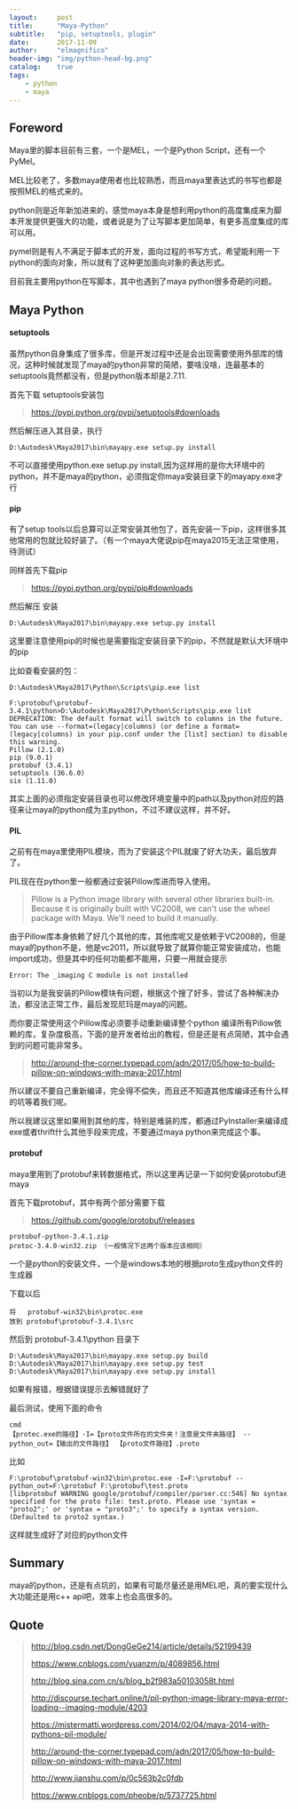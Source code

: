 ```yaml
---
layout:     post
title:      "Maya-Python"
subtitle:   "pip, setuptools, plugin"
date:       2017-11-09
author:     "elmagnifico"
header-img: "img/python-head-bg.png"
catalog:    true
tags:
    - python
    - maya
---
```


## Foreword

Maya里的脚本目前有三套，一个是MEL，一个是Python Script，还有一个PyMel。

MEL比较老了，多数maya使用者也比较熟悉，而且maya里表达式的书写也都是按照MEL的格式来的。

python则是近年新加进来的，感觉maya本身是想利用python的高度集成来为脚本开发提供更强大的功能，或者说是为了让写脚本更加简单，有更多高度集成的库可以用。

pymel则是有人不满足于脚本式的开发，面向过程的书写方式，希望能利用一下python的面向对象，所以就有了这种更加面向对象的表达形式。

目前我主要用python在写脚本，其中也遇到了maya python很多奇葩的问题。

## Maya Python

#### setuptools

虽然python自身集成了很多库，但是开发过程中还是会出现需要使用外部库的情况，这种时候就发现了maya的python非常的简陋，要啥没啥，连最基本的setuptools竟然都没有，但是python版本却是2.7.11.

首先下载 setuptools安装包

> https://pypi.python.org/pypi/setuptools#downloads

然后解压进入其目录，执行

    D:\Autodesk\Maya2017\bin\mayapy.exe setup.py install

不可以直接使用python.exe setup.py install,因为这样用的是你大环境中的python，并不是maya的python，必须指定你maya安装目录下的mayapy.exe才行

#### pip

有了setup tools以后总算可以正常安装其他包了，首先安装一下pip，这样很多其他常用的包就比较好装了。（有一个maya大佬说pip在maya2015无法正常使用，待测试）

同样首先下载pip

> https://pypi.python.org/pypi/pip#downloads

然后解压 安装

    D:\Autodesk\Maya2017\bin\mayapy.exe setup.py install

这里要注意使用pip的时候也是需要指定安装目录下的pip，不然就是默认大环境中的pip

比如查看安装的包：

    D:\Autodesk\Maya2017\Python\Scripts\pip.exe list

    F:\protobuf\protobuf-3.4.1\python>D:\Autodesk\Maya2017\Python\Scripts\pip.exe list
    DEPRECATION: The default format will switch to columns in the future. You can use --format=(legacy|columns) (or define a format=(legacy|columns) in your pip.conf under the [list] section) to disable this warning.
    Pillow (2.1.0)
    pip (9.0.1)
    protobuf (3.4.1)
    setuptools (36.6.0)
    six (1.11.0)

其实上面的必须指定安装目录也可以修改环境变量中的path以及python对应的路径来让maya的python成为主python，不过不建议这样，并不好。

#### PIL

之前有在maya里使用PIL模块，而为了安装这个PIL就废了好大功夫，最后放弃了。

PIL现在在python里一般都通过安装Pillow库进而导入使用。

> Pillow is a Python image library with several other libraries built-in. Because it is originally built with VC2008, we can't use the wheel package with Maya. We'll need to build it manually.

由于Pillow库本身依赖了好几个其他的库，其他库呢又是依赖于VC2008的，但是maya的python不是，他是vc2011，所以就导致了就算你能正常安装成功，也能import成功，但是其中的任何功能都不能用，只要一用就会提示

    Error: The _imaging C module is not installed

当初以为是我安装的Pillow模块有问题，根据这个搜了好多，尝试了各种解决办法，都没法正常工作，最后发现尼玛是maya的问题。

而你要正常使用这个Pillow库必须要手动重新编译整个python 编译所有Pillow依赖的库，复杂度极高，下面的是开发者给出的教程，但是还是有点简陋，其中会遇到的问题可能非常多。

> http://around-the-corner.typepad.com/adn/2017/05/how-to-build-pillow-on-windows-with-maya-2017.html

所以建议不要自己重新编译，完全得不偿失，而且还不知道其他库编译还有什么样的坑等着我们呢。

所以我建议这里如果用到其他的库，特别是难装的库，都通过PyInstaller来编译成exe或者thrift什么其他手段来完成，不要通过maya python来完成这个事。

#### protobuf

maya里用到了protobuf来转数据格式，所以这里再记录一下如何安装protobuf进maya

首先下载protobuf，其中有两个部分需要下载

> https://github.com/google/protobuf/releases

    protobuf-python-3.4.1.zip
    protoc-3.4.0-win32.zip （一般情况下这两个版本应该相同）

一个是python的安装文件，一个是windows本地的根据proto生成python文件的生成器


下载以后

    将   protobuf-win32\bin\protoc.exe
    放到 protobuf\protobuf-3.4.1\src

然后到 protobuf-3.4.1\python 目录下

    D:\Autodesk\Maya2017\bin\mayapy.exe setup.py build
    D:\Autodesk\Maya2017\bin\mayapy.exe setup.py test
    D:\Autodesk\Maya2017\bin\mayapy.exe setup.py install

如果有报错，根据错误提示去解错就好了

最后测试，使用下面的命令

    cmd
    【protec.exe的路径】-I=【proto文件所在的文件夹！注意是文件夹路径】 --python_out=【输出的文件路径】 【proto文件路径】.proto

比如

    F:\protobuf\protobuf-win32\bin\protoc.exe -I=F:\protobuf --python_out=F:\protobuf F:\protobuf\test.proto
    [libprotobuf WARNING google/protobuf/compiler/parser.cc:546] No syntax specified for the proto file: test.proto. Please use 'syntax = "proto2";' or 'syntax = "proto3";' to specify a syntax version. (Defaulted to proto2 syntax.)

这样就生成好了对应的python文件

## Summary

maya的python，还是有点坑的，如果有可能尽量还是用MEL吧，真的要实现什么大功能还是用c++ api吧，效率上也会高很多的。

## Quote

> http://blog.csdn.net/DongGeGe214/article/details/52199439
>
> https://www.cnblogs.com/yuanzm/p/4089856.html
>
> http://blog.sina.com.cn/s/blog_b2f983a50103058t.html
>
> http://discourse.techart.online/t/pil-python-image-library-maya-error-loading--imaging-module/4203
>
> https://mistermatti.wordpress.com/2014/02/04/maya-2014-with-pythons-pil-module/
>
> http://around-the-corner.typepad.com/adn/2017/05/how-to-build-pillow-on-windows-with-maya-2017.html
>
> http://www.jianshu.com/p/0c563b2c0fdb
>
> https://www.cnblogs.com/pheobe/p/5737725.html
